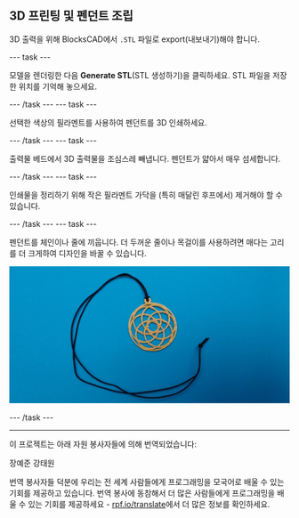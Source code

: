 ## 3D 프린팅 및 펜던트 조립

3D 출력을 위해 BlocksCAD에서 `.STL` 파일로 export(내보내기)해야 합니다.

--- task ---

모델을 렌더링한 다음 **Generate STL**(STL 생성하기)을 클릭하세요. STL 파일을 저장한 위치를 기억해 놓으세요.

--- /task --- --- task ---

선택한 색상의 필라멘트를 사용하여 펜던트를 3D 인쇄하세요.

--- /task --- --- task ---

출력물 베드에서 3D 출력물을 조심스레 빼냅니다. 펜던트가 얇아서 매우 섬세합니다.

--- /task --- --- task ---

인쇄물을 정리하기 위해 작은 필라멘트 가닥을 (특히 매달린 후프에서) 제거해야 할 수 있습니다.

--- /task --- --- task ---

펜던트를 체인이나 줄에 끼웁니다. 더 두꺼운 줄이나 목걸이를 사용하려면 매다는 고리를 더 크게하여 디자인을 바꿀 수 있습니다.

![스크린샷](images/pendant-printed.png)

--- /task ---

***

이 프로젝트는 아래 자원 봉사자들에 의해 번역되었습니다:

장예준
강태원

번역 봉사자들 덕분에 우리는 전 세계 사람들에게 프로그래밍을 모국어로 배울 수 있는 기회를 제공하고 있습니다. 번역 봉사에 동참해서 더 많은 사람들에게 프로그래밍을 배울 수 있는 기회를 제공하세요 - [rpf.io/translate](https://rpf.io/translate)에서 더 많은 정보를 확인하세요.